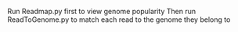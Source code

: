 Run Readmap.py first to view genome popularity
Then run ReadToGenome.py to match each read to the genome they belong to
